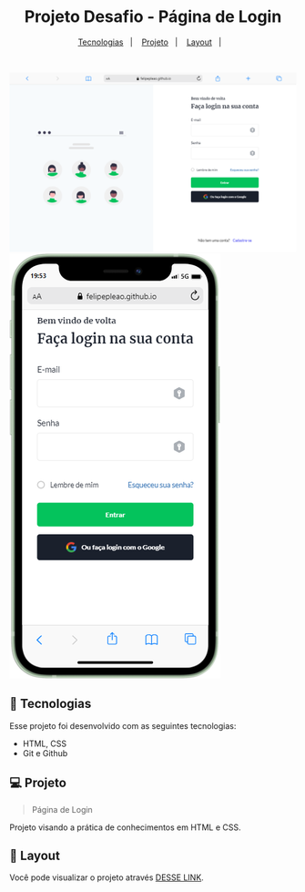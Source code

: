   <h1 align="center"> Projeto Desafio - Página de Login</h1>

  <p align="center">
    <a href="#-tecnologias">Tecnologias</a>&nbsp;&nbsp;&nbsp;|&nbsp;&nbsp;&nbsp;
    <a href="#-projeto">Projeto</a>&nbsp;&nbsp;&nbsp;|&nbsp;&nbsp;&nbsp;
    <a href="#-layout">Layout</a>&nbsp;&nbsp;&nbsp;|&nbsp;&nbsp;&nbsp;
  </p>

  <br>
   
  ![preview](preview.png) ![preview](preview1.png)
 

## 🚀 Tecnologias

Esse projeto foi desenvolvido com as seguintes tecnologias:

- HTML, CSS
- Git e Github

## 💻 Projeto

> Página de Login

Projeto visando a prática de conhecimentos em HTML e CSS.

## 🔖 Layout

Você pode visualizar o projeto através [DESSE LINK](https://felipepleao.github.io/layout-practice/projeto01-Login/).

